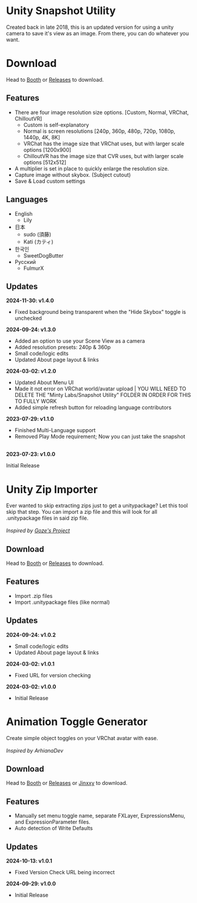 <h1>Unity Snapshot Utility</h1>
<p>Created back in late 2018, this is an updated version for using a unity camera to save it's view as an image. From there, you can do whatever you want.</p>

<h1>Download</h1>
<p>Head to <a href="https://mintylabs.booth.pm/items/4949097">Booth</a> or <a href="https://github.com/Minty-Labs/Unity-Tools/releases">Releases</a> to download.</p>

<h2>Features</h2>
<ul>
  <li>
    There are four image resolution size options. [Custom, Normal, VRChat, ChilloutVR]
    <ul>
      <li>Custom is self-explanatory</li>
      <li>Normal is screen resolutions [240p, 360p, 480p, 720p, 1080p, 1440p, 4K, 8K]</li>
      <li>VRChat has the image size that VRChat uses, but with larger scale options [1200x900]</li>
      <li>ChilloutVR has the image size that CVR uses, but with larger scale options [512x512]</li>
    </ul>
  </li>
  <li>A multiplier is set in place to quickly enlarge the resolution size.</li>
  <li>Capture image without skybox. (Subject cutout)</li>
  <li>Save & Load custom settings</li>
</ul>

<h2>Languages</h2>
<p>
  <ul>
    <li>English
      <ul>
        <li>Lily</li>
      </ul>
    </li>
    <li>日本
      <ul>
        <li>sudo (須藤)</li>
        <li>Kati (カティ)</li>
      </ul>
    </li>
    <li>한국인
      <ul>
        <li>SweetDogButter</li>
      </ul>
    </li>
    <li>Русский
      <ul>
        <li>FulmurX</li>
      </ul>
    </li>
  </ul>
</p>

<h2>Updates</h2>
<b>2024-11-30: v1.4.0</b>
<p>
  <ul>
    <li>Fixed background being transparent when the "Hide Skybox" toggle is unchecked</li>
  </ul>
</p>
<b>2024-09-24: v1.3.0</b>
<p>
  <ul>
    <li>Added an option to use your Scene View as a camera</li>
    <li>Added resolution presets: 240p & 360p</li>
    <li>Small code/logic edits</li>
    <li>Updated About page layout & links</li>
  </ul>
</p>
<b>2024-03-02: v1.2.0</b>
<p>
  <ul>
    <li>Updated About Menu UI</li>
    <li>Made it not error on VRChat world/avatar upload | YOU WILL NEED TO DELETE THE "Minty Labs/Snapshot Utility" FOLDER IN ORDER FOR THIS TO FULLY WORK</li>
    <li>Added simple refresh button for reloading language contributors</li>
  </ul>
</p>
<b>2023-07-29: v1.1.0</b>
<p>
  <ul>
    <li>Finished Multi-Language support</li>
    <li>Removed Play Mode requirement; Now you can just take the snapshot</li>
  </ul>
</p>
<br>
<b>2023-07-23: v1.0.0</b>
<p>Initial Release</p>

<h1>Unity Zip Importer</h1>
<p>Ever wanted to skip extracting zips just to get a unitypackage? Let this tool skip that step. You can import a zip file and this will look for all .unitypackage files in said zip file.
<br><br>
<i>Inspired by <a href="https://goze.booth.pm/items/4571505" target="_blank">Goze's Project</a></i>
</p>

<h2>Download</h2>
<p>Head to <a href="https://mintylabs.booth.pm/items/5527952">Booth</a> or <a href="https://github.com/Minty-Labs/Unity-Tools/releases">Releases</a> to download.</p>

<h2>Features</h2>
<ul>
  <li>Import .zip files</li>
  <li>Import .unitypackage files (like normal)</li>
</ul>

<h2>Updates</h2>
<b>2024-09-24: v1.0.2</b>
<p>
  <ul>
    <li>Small code/logic edits</li>
    <li>Updated About page layout & links</li>
  </ul>
</p>
<b>2024-03-02: v1.0.1</b>
<p>
  <ul>
    <li>Fixed URL for version checking</li>
  </ul>
</p>
<b>2024-03-02: v1.0.0</b>
<p>
  <ul>
    <li>Initial Release</li>
  </ul>
</p>

<h1>Animation Toggle Generator</h1>
<p>Create simple object toggles on your VRChat avatar with ease.
<br><br>
<i>Inspired by ArhianaDev</i>
</p>

<h2>Download</h2>
<p>Head to <a href="https://mintylabs.booth.pm/items/6130982">Booth</a> or <a href="https://github.com/Minty-Labs/Unity-Tools/releases">Releases</a> or <a href="https://jinxxy.com/MintLily/AnimationToggleGenerator">Jinxxy</a> to download.</p>

<h2>Features</h2>
<ul>
  <li>Manually set menu toggle name, separate FXLayer, ExpressionsMenu, and ExpressionParameter files.</li>
  <li>Auto detection of Write Defaults</li>
</ul>

<h2>Updates</h2>
<b>2024-10-13: v1.0.1</b>
<p>
  <ul>
    <li>Fixed Version Check URL being incorrect</li>
  </ul>
</p>
<b>2024-09-29: v1.0.0</b>
<p>
  <ul>
    <li>Initial Release</li>
  </ul>
</p>